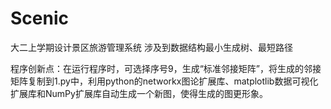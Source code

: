 # Scenic
大二上学期设计景区旅游管理系统
涉及到数据结构最小生成树、最短路径

程序创新点：在运行程序时，可选择序号9，生成“标准邻接矩阵”，将生成的邻接矩阵复制到1.py中，利用python的networkx图论扩展库、matplotlib数据可视化扩展库和NumPy扩展库自动生成一个新图，使得生成的图更形象。
